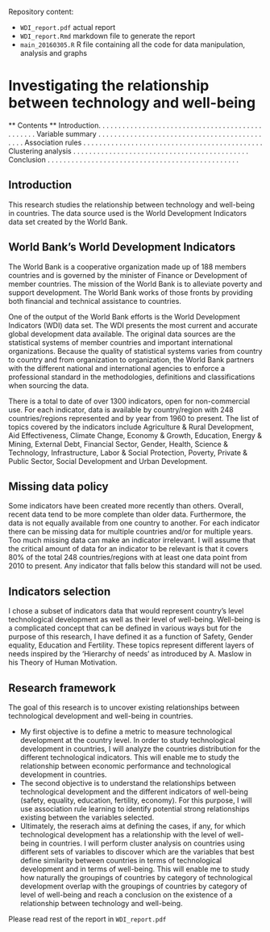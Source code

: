 Repository content:
* `WDI_report.pdf` actual report
* `WDI_report.Rmd` markdown file to generate the report
* `main_20160305.R` R file containing all the code for data manipulation, analysis and graphs

# Investigating the relationship between technology and well-being

** Contents **
Introduction. . . . . . . . . . . . . . . . . . . . . . . . . . . . . . . . . . . . . . . . . . . . . . . .
Variable summary . . . . . . . . . . . . . . . . . . . . . . . . . . . . . . . . . . . . . . . . . . . . .
Association rules . . . . . . . . . . . . . . . . . . . . . . . . . . . . . . . . . . . . . . . . . . . . .
Clustering analysis . . . . . . . . . . . . . . . . . . . . . . . . . . . . . . . . . . . . . . . . . . . . 
Conclusion . . . . . . . . . . . . . . . . . . . . . . . . . . . . . . . . . . . . . . . . . . . . . . . . 

## Introduction

This research studies the relationship between technology and well-being in countries. The data source used is the World Development Indicators data set created by the World Bank.

## World Bank’s World Development Indicators

The World Bank is a cooperative organization made up of 188 members countries and is governed by the
minister of Finance or Development of member countries. The mission of the World Bank is to alleviate
poverty and support development. The World Bank works of those fronts by providing both financial and
technical assistance to countries.

One of the output of the World Bank efforts is the World Development Indicators (WDI) data set. The WDI
presents the most current and accurate global development data available. The original data sources are the
statistical systems of member countries and important international organizations. Because the quality of
statistical systems varies from country to country and from organization to organization, the World Bank
partners with the different national and international agencies to enforce a professional standard in the
methodologies, definitions and classifications when sourcing the data.

There is a total to date of over 1300 indicators, open for non-commercial use. For each indicator, data is
available by country/region with 248 countries/regions represented and by year from 1960 to present. The
list of topics covered by the indicators include Agriculture & Rural Development, Aid Effectiveness, Climate
Change, Economy & Growth, Education, Energy & Mining, External Debt, Financial Sector, Gender, Health,
Science & Technology, Infrastructure, Labor & Social Protection, Poverty, Private & Public Sector, Social
Development and Urban Development.


## Missing data policy

Some indicators have been created more recently than others. Overall, recent data tend to be more complete
than older data. Furthermore, the data is not equally available from one country to another. For each
indicator there can be missing data for multiple countries and/or for multiple years. Too much missing data can make an indicator irrelevant. I will assume that the critical amount of data for an indicator to be relevant
is that it covers 80% of the total 248 countries/regions with at least one data point from 2010 to present.
Any indicator that falls below this standard will not be used.

## Indicators selection

I chose a subset of indicators data that would represent country’s level technological development as well as
their level of well-being. Well-being is a complicated concept that can be defined in various ways but for
the purpose of this research, I have defined it as a function of Safety, Gender equality, Education and
Fertility. These topics represent different layers of needs inspired by the ‘Hierarchy of needs’ as introduced
by A. Maslow in his Theory of Human Motivation.

## Research framework

The goal of this research is to uncover existing relationships between technological development and well-being
in countries.

* My first objective is to define a metric to measure technological development at the country level. In
order to study technological development in countries, I will analyze the countries distribution for the
different technological indicators. This will enable me to study the relationship between economic
performance and technological development in countries.
* The second objective is to understand the relationships between technological development and the
different indicators of well-being (safety, equality, education, fertility, economy). For this purpose, I will
use association rule learning to identify potential strong relationships existing between the variables
selected.
* Ultimately, the reserach aims at defining the cases, if any, for which technological development has
a relationship with the level of well-being in countries. I will perform cluster analysis on countries
using different sets of variables to discover which are the variables that best define similarity between countries in terms of technological development and in terms of well-being. This will enable me to
study how naturally the groupings of countries by category of technological development overlap with
the groupings of countries by category of level of well-being and reach a conclusion on the existence of
a relationship between technology and well-being.


Please read rest of the report in `WDI_report.pdf`
